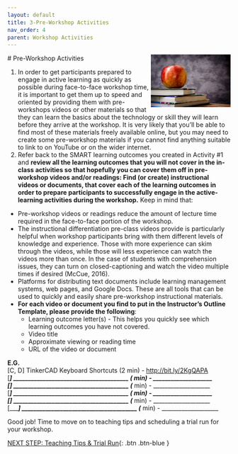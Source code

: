 ```yaml
---
layout: default
title: 3-Pre-Workshop Activities
nav_order: 4
parent: Workshop Activities
---
```

<img src="images/apple-logo.png" style="float:right;width:180px;" alt="Apple Logo">
# Pre-Workshop Activities

1. In order to get participants prepared to engage in active learning as quickly as possible during face-to-face workshop time, it is important to get them up to speed and oriented by providing them with pre-workshops videos or other materials so that they can learn the basics about the technology or skill they will learn before they arrive at the workshop. It is very likely that you’ll be able to find most of these materials freely available online, but you may need to create some pre-workshop materials if you cannot find anything suitable to link to on YouTube or on the wider internet.
2. Refer back to the SMART learning outcomes you created in Activity #1 and **review all the learning outcomes that you will not cover in the in-class activities so that hopefully you can cover them off in pre-workshop videos and/or readings: Find (or create) instructional videos or documents, that cover each of the learning outcomes in order to prepare participants to successfully engage in the active-learning activities during the workshop.** Keep in mind that:
- Pre-workshop videos or readings reduce the amount of lecture time required in the face-to-face portion of the workshop. 
- The instructional differentiation pre-class videos provide is particularly helpful when workshop participants bring with them different levels of knowledge and experience. Those with more experience can skim through the videos, while those will less experience can watch the videos more than once. In the case of students with comprehension issues, they can turn on closed-captioning and watch the video multiple times if desired (McCue, 2016).
- Platforms for distributing text documents include learning management systems, web pages, and Google Docs. These are all tools that can be used to quickly and easily share pre-workshop instructional materials.
- **For each video or document you find to put in the Instructor’s Outline Template, please provide the following**: 
  - Learning outcome letter(s) - This helps you quickly see which learning outcomes you have not covered.
  - Video title
  - Approximate viewing or reading time
  - URL of the video or document

**E.G.**<br>
[C, D] TinkerCAD Keyboard Shortcuts (2 min) - http://bit.ly/2KgQAPA <br>
[______] _______________________________________ (___ min) - ____________________ <br>
[______] _______________________________________ (___ min) - ____________________ <br>
[______] _______________________________________ (___ min) - ____________________ <br>
[______] _______________________________________ (___ min) - ____________________ <br>
[______] _______________________________________ (___ min) - ____________________ <br>

Good job! Time to move on to teaching tips and scheduling a trial run for your workshop.

[NEXT STEP: Teaching Tips & Trial Run](teaching-tips.html){: .btn .btn-blue }
